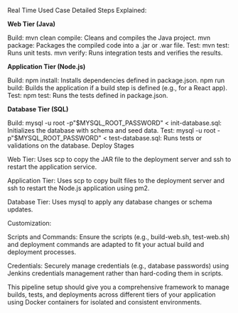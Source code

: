 Real Time Used Case Detailed Steps Explained:

**Web Tier (Java)**

Build:
mvn clean compile: Cleans and compiles the Java project.
mvn package: Packages the compiled code into a .jar or .war file.
Test:
mvn test: Runs unit tests.
mvn verify: Runs integration tests and verifies the results.


**Application Tier (Node.js)**

Build:
npm install: Installs dependencies defined in package.json.
npm run build: Builds the application if a build step is defined (e.g., for a React app).
Test:
npm test: Runs the tests defined in package.json.

**Database Tier (SQL)**

Build:
mysql -u root -p"$MYSQL_ROOT_PASSWORD" < init-database.sql: Initializes the database with schema and seed data.
Test:
mysql -u root -p"$MYSQL_ROOT_PASSWORD" < test-database.sql: Runs tests or validations on the database.
Deploy Stages

Web Tier:
Uses scp to copy the JAR file to the deployment server and ssh to restart the application service.

Application Tier:
Uses scp to copy built files to the deployment server and ssh to restart the Node.js application using pm2.

Database Tier:
Uses mysql to apply any database changes or schema updates.

Customization:

Scripts and Commands: Ensure the scripts (e.g., build-web.sh, test-web.sh) and deployment commands are adapted to fit your actual build and deployment processes.

Credentials: Securely manage credentials (e.g., database passwords) using Jenkins credentials management rather than hard-coding them in scripts.

This pipeline setup should give you a comprehensive framework to manage builds, tests, and deployments across different tiers of your application using Docker containers for isolated and consistent environments.
